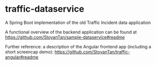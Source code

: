 # traffic-dataservice
A Spring Boot implementation of the old Traffic Incident data application

A functional overview of the backend application can be found at https://github.com/StoyanTan/sample-dataservice#readme

Further reference: a description of the Angular frontend app (including a short screencap demo): https://github.com/StoyanTan/traffic-angular#readme
